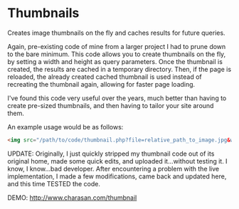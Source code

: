 Thumbnails
==========

Creates image thumbnails on the fly and caches results for future queries.

Again, pre-existing code of mine from a larger project I had to prune down to the bare minimum. This code allows you
to create thumbnails on the fly, by setting a width and height as query parameters. Once the thumbnail is created, the
results are cached in a temporary directory. Then, if the page is reloaded, the already created cached thumbnail is used
instead of recreating the thumbnail again, allowing for faster page loading.

I've found this code very useful over the years, much better than having to create pre-sized thumbnails, and then having
to tailor your site around them.

An example usage would be as follows:

```html
<img src="/path/to/code/thumbnail.php?file=relative_path_to_image.jpg&w=100&h=100" alt="" />
```
UPDATE: Originally, I just quickly stripped my thumbnail code out of its original home, made some quick edits, and uploaded it...without testing it. I know, I know...bad developer. After encountering a problem with the live implementation, I made a few modifications, came back and updated here, and this time TESTED the code.

DEMO: http://www.charasan.com/thumbnail
